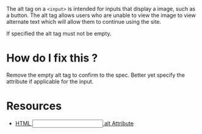 The alt tag on a `<input>` is intended for inputs that display a image, such as a button. The alt tag allows users who are unable to view the image to view alternate text which will allow them to continue using the site.

If specified the alt tag must not be empty.

# How do I fix this ?

Remove the empty alt tag to confirm to the spec. Better yet specify the attribute if applicable for the input.

# Resources

* [HTML <input> alt Attribute](http://www.w3schools.com/tags/att_input_alt.asp)

